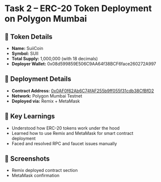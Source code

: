 # Task 2 – ERC-20 Token Deployment on Polygon Mumbai

## 🔹 Token Details
- **Name:** SuiiCoin
- **Symbol:** SUII
- **Total Supply:** 1,000,000 (with 18 decimals)
- **Deployer Wallet:** 0x08d599859E506C9AA64f38BCF6face260272A997

## 🔗 Deployment Details
- **Contract Address:** [0x0AF0f62Ab6C74fAF255b9ff055f31cdb38CfBfD2](https://mumbai.polygonscan.com/address/0x0AF0f62Ab6C74fAF255b9ff055f31cdb38CfBfD2)
- **Network:** Polygon Mumbai Testnet
- **Deployed via:** Remix + MetaMask

## 🧠 Key Learnings
- Understood how ERC-20 tokens work under the hood
- Learned how to use Remix and MetaMask for smart contract deployment
- Faced and resolved RPC and faucet issues manually

## 📸 Screenshots
- Remix deployed contract section
- MetaMask confirmation
